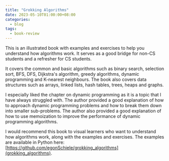```yaml
---
title: "Grokking Algorithms"
date: 2023-05-10T01:00:00+08:00
categories:
  - blog
tags:
  - book-review
---
```


This is an illustrated book with examples and exercises to help you understand how algorithms work. It serves as a good bridge for non-CS students and a refresher for CS students.

It covers the common and basic algorithms such as binary search, selection sort, BFS, DFS, Dijkstra's algorithm, greedy algorithms, dynamic programming and K-nearest neighbours. The book also covers data structures such as arrays, linked lists, hash tables, trees, heaps and graphs.

I especially liked the chapter on dynamic programming as it is a topic that I have always struggled with. The author provided a good explanation of how to approach dynamic programming problems and how to break them down into smaller sub-problems. The author also provided a good explanation of how to use memoization to improve the performance of dynamic programming algorithms.

I would recommend this book to visual learners who want to understand how algorithms work, along with the examples and exercises. The examples are available in Python here: [https://github.com/egonSchiele/grokking_algorithms](grokking_algorithms).
